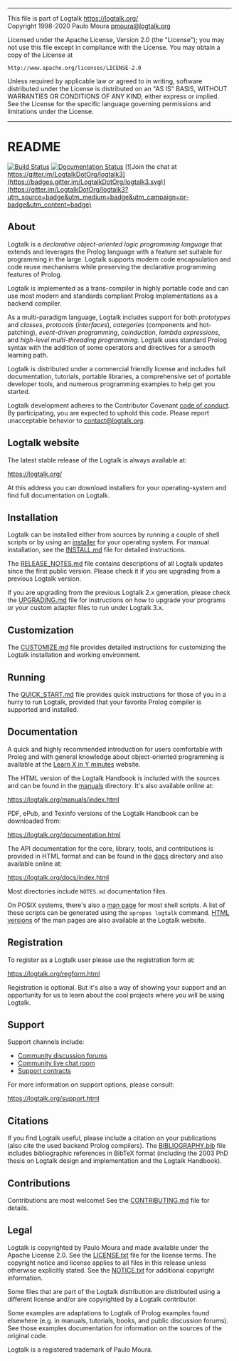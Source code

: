 ________________________________________________________________________

This file is part of Logtalk <https://logtalk.org/>  
Copyright 1998-2020 Paulo Moura <pmoura@logtalk.org>

Licensed under the Apache License, Version 2.0 (the "License");
you may not use this file except in compliance with the License.
You may obtain a copy of the License at

    http://www.apache.org/licenses/LICENSE-2.0

Unless required by applicable law or agreed to in writing, software
distributed under the License is distributed on an "AS IS" BASIS,
WITHOUT WARRANTIES OR CONDITIONS OF ANY KIND, either express or implied.
See the License for the specific language governing permissions and
limitations under the License.
________________________________________________________________________


README
======

[![Build Status](https://travis-ci.org/LogtalkDotOrg/logtalk3.svg?branch=master)](https://travis-ci.org/LogtalkDotOrg/logtalk3)
[![Documentation Status](https://readthedocs.org/projects/logtalk3/badge/?version=latest)](https://logtalk3.readthedocs.io/en/latest/?badge=latest)
[![Join the chat at https://gitter.im/LogtalkDotOrg/logtalk3](https://badges.gitter.im/LogtalkDotOrg/logtalk3.svg)](https://gitter.im/LogtalkDotOrg/logtalk3?utm_source=badge&utm_medium=badge&utm_campaign=pr-badge&utm_content=badge)

About
-----

Logtalk is a *declarative object-oriented logic programming language* that
extends and leverages the Prolog language with a feature set suitable for
programming in the large. Logtalk supports modern code encapsulation and
code reuse mechanisms while preserving the declarative programming features
of Prolog.

Logtalk is implemented as a trans-compiler in highly portable code and can
use most modern and standards compliant Prolog implementations as a backend
compiler.

As a multi-paradigm language, Logtalk includes support for both *prototypes*
and *classes*, *protocols* (*interfaces*), *categories* (components and
hot-patching), *event-driven programming*, *coinduction*, *lambda expressions*,
and *high-level multi-threading programming*. Logtalk uses standard Prolog
syntax with the addition of some operators and directives for a smooth learning
path.

Logtalk is distributed under a commercial friendly license and includes full
documentation, tutorials, portable libraries, a comprehensive set of portable
developer tools, and numerous programming examples to help get you started.

Logtalk development adheres to the Contributor Covenant
[code of conduct](CODE_OF_CONDUCT.md). By participating,
you are expected to uphold this code. Please report
unacceptable behavior to contact@logtalk.org.


Logtalk website
---------------

The latest stable release of the Logtalk is always available at:

https://logtalk.org/

At this address you can download installers for your operating-system and
find full documentation on Logtalk.


Installation
------------

Logtalk can be installed either from sources by running a couple of shell
scripts or by using an [installer](https://logtalk.org/download.html) for your
operating system. For manual installation, see the [INSTALL.md](INSTALL.md)
file for detailed instructions.

The [RELEASE_NOTES.md](RELEASE_NOTES.md) file contains descriptions of all
Logtalk updates since the first public version. Please check it if you are
upgrading from a previous Logtalk version.

If you are upgrading from the previous Logtalk 2.x generation, please check
the [UPGRADING.md](UPGRADING.md) file for instructions on how to upgrade your
programs or your custom adapter files to run under Logtalk 3.x.


Customization
-------------

The [CUSTOMIZE.md](CUSTOMIZE.md) file provides detailed instructions for
customizing the Logtalk installation and working environment.


Running
-------

The [QUICK_START.md](QUICK_START.md) file provides quick instructions for
those of you in a hurry to run Logtalk, provided that your favorite Prolog
compiler is supported and installed.


Documentation
-------------

A quick and highly recommended introduction for users comfortable with Prolog
and with general knowledge about object-oriented programming is available at
the [Learn X in Y minutes](https://learnxinyminutes.com/docs/logtalk/) website.

The HTML version of the Logtalk Handbook is included with the sources and can
be found in the [manuals](manuals/) directory. It's also available online at:

https://logtalk.org/manuals/index.html

PDF, ePub, and Texinfo versions of the Logtalk Handbook can be downloaded from:

https://logtalk.org/documentation.html

The API documentation for the core, library, tools, and contributions is
provided in HTML format and can be found in the [docs](docs/) directory and
also available online at:

https://logtalk.org/docs/index.html

Most directories include `NOTES.md` documentation files.

On POSIX systems, there's also a [man page](man/man1) for most shell scripts.
A list of these scripts can be generated using the `apropos logtalk` command.
[HTML versions](https://logtalk.org/documentation.html#man-pages) of the man
pages are also available at the Logtalk website.


Registration
------------

To register as a Logtalk user please use the registration form at:

https://logtalk.org/regform.html

Registration is optional. But it's also a way of showing your support and
an opportunity for us to learn about the cool projects where you will be
using Logtalk.


Support
-------

Support channels include:

* [Community discussion forums](https://forums.logtalk.org/)
* [Community live chat room](https://gitter.im/LogtalkDotOrg/logtalk3)
* [Support contracts](https://logtalk.org/support_contracts.html)

For more information on support options, please consult:

https://logtalk.org/support.html


Citations
---------

If you find Logtalk useful, please include a citation on your publications
(also cite the used backend Prolog compilers). The [BIBLIOGRAPHY.bib](BIBLIOGRAPHY.bib)
file includes bibliographic references in BibTeX format (including the 2003
PhD thesis on Logtalk design and implementation and the Logtalk Handbook).


Contributions
-------------

Contributions are most welcome! See the [CONTRIBUTING.md](CONTRIBUTING.md) file
for details.


Legal
-----

Logtalk is copyrighted by Paulo Moura and made available under the Apache
License 2.0. See the [LICENSE.txt](LICENSE.txt) file for the license terms.
The copyright notice and license applies to all files in this release unless
otherwise explicitly stated. See the [NOTICE.txt](NOTICE.txt) for additional
copyright information.

Some files that are part of the Logtalk distribution are distributed using
a different license and/or are copyrighted by a Logtalk contributor.

Some examples are adaptations to Logtalk of Prolog examples found elsewhere
(e.g. in manuals, tutorials, books, and public discussion forums). See those
examples documentation for information on the sources of the original code.

Logtalk is a registered trademark of Paulo Moura.
